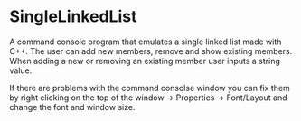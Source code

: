 # SingleLinkedList
A command console program that emulates a single linked list made with C++. The user can add new members, remove and show existing members. When adding a new or removing an existing member user inputs a string value.

If there are problems with the command consolse window you can fix them by right clicking on the top of the window -> Properties -> Font/Layout and change the font and window size.
